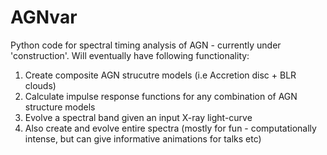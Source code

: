 # AGNvar

Python code for spectral timing analysis of AGN - currently under 'construction'.
Will eventually have following functionality:

1. Create composite AGN strucutre models (i.e Accretion disc + BLR clouds)
2. Calculate impulse response functions for any combination of AGN structure models
3. Evolve a spectral band given an input X-ray light-curve
4. Also create and evolve entire spectra (mostly for fun - computationally intense, but can give informative animations for talks etc)
